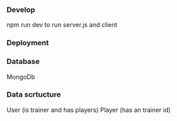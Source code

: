 ### Develop

npm run dev to run server.js and client

### Deployment

### Database

MongoDb

### Data scrtucture

User (is trainer and has players)
Player (has an trainer id)
